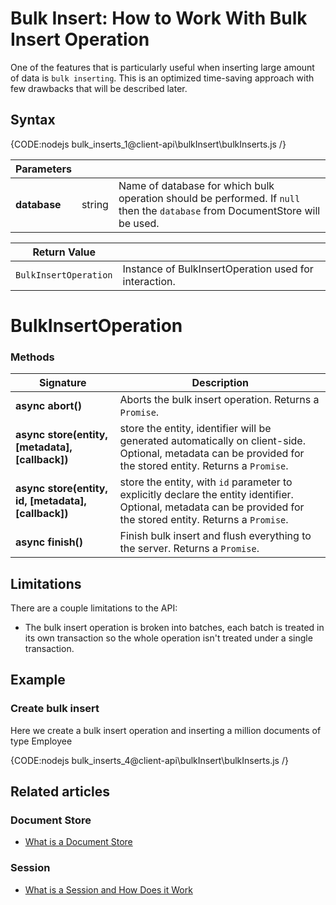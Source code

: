 # Bulk Insert: How to Work With Bulk Insert Operation

One of the features that is particularly useful when inserting large amount of data is `bulk inserting`. This is an optimized time-saving approach with few drawbacks that will be described later.

## Syntax

{CODE:nodejs bulk_inserts_1@client-api\bulkInsert\bulkInserts.js /}

| Parameters | | |
| ------------- | ------------- | ----- |
| **database** | string | Name of database for which bulk operation should be performed. If `null` then the `database` from DocumentStore will be used. |

| Return Value | |
| ------------- | ----- |
| `BulkInsertOperation` | Instance of BulkInsertOperation used for interaction. |

# BulkInsertOperation

### Methods

| Signature | Description |
| ----------| ----- |
| **async abort()** | Aborts the bulk insert operation. Returns a `Promise`. |
| **async store(entity, [metadata], [callback])** | store the entity, identifier will be generated automatically on client-side. Optional, metadata can be provided for the stored entity. Returns a `Promise`. |
| **async store(entity, id, [metadata], [callback])** | store the entity, with `id` parameter to explicitly declare the entity identifier. Optional, metadata can be provided for the stored entity. Returns a `Promise`. |
| **async finish()** | Finish bulk insert and flush everything to the server. Returns a `Promise`. |

## Limitations

There are a couple limitations to the API:

* The bulk insert operation is broken into batches, each batch is treated in its own transaction so the whole operation isn't treated under a single transaction.

## Example

### Create bulk insert

Here we create a bulk insert operation and inserting a million documents of type Employee

{CODE:nodejs bulk_inserts_4@client-api\bulkInsert\bulkInserts.js /}

## Related articles

### Document Store

- [What is a Document Store](../../client-api/what-is-a-document-store)

### Session

- [What is a Session and How Does it Work](../../client-api/session/what-is-a-session-and-how-does-it-work)
